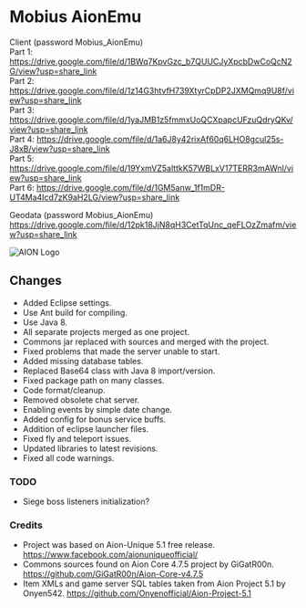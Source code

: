 # Mobius AionEmu

Client (password Mobius_AionEmu)<br>
Part 1: https://drive.google.com/file/d/1BWq7KpvGzc_b7QUUCJyXpcbDwCoQcN2G/view?usp=share_link<br>
Part 2: https://drive.google.com/file/d/1z14G3htvfH739XtyrCpDP2JXMQmq9U8f/view?usp=share_link<br>
Part 3: https://drive.google.com/file/d/1yaJMB1z5fmmxUoQCXpapcUFzuQdryQKv/view?usp=share_link<br>
Part 4: https://drive.google.com/file/d/1a6J8y42rixAf60q6LHO8gcul25s-J8xB/view?usp=share_link<br>
Part 5: https://drive.google.com/file/d/19YxmVZ5alttkK57WBLxV17TERR3mAWnl/view?usp=share_link<br>
Part 6: https://drive.google.com/file/d/1GM5anw_1f1mDR-UT4Ma4Icd7zK9aH2LG/view?usp=share_link<br>

Geodata (password Mobius_AionEmu)<br>
https://drive.google.com/file/d/12pk18JjN8qH3CetTqUnc_qeFLOzZmafm/view?usp=share_link<br>

![AION Logo](https://i.ibb.co/GkcskBp/image.png)

## Changes
 - Added Eclipse settings.
 - Use Ant build for compiling.
 - Use Java 8.
 - All separate projects merged as one project.
 - Commons jar replaced with sources and merged with the project.
 - Fixed problems that made the server unable to start.
 - Added missing database tables.
 - Replaced Base64 class with Java 8 import/version.
 - Fixed package path on many classes.
 - Code format/cleanup.
 - Removed obsolete chat server.
 - Enabling events by simple date change.
 - Added config for bonus service buffs.
 - Addition of eclipse launcher files.
 - Fixed fly and teleport issues.
 - Updated libraries to latest revisions.
 - Fixed all code warnings.

### TODO
 - Siege boss listeners initialization?

### Credits
 - Project was based on Aion-Unique 5.1 free release. https://www.facebook.com/aionuniqueofficial/
 - Commons sources found on Aion Core 4.7.5 project by GiGatR00n. https://github.com/GiGatR00n/Aion-Core-v4.7.5
 - Item XMLs and game server SQL tables taken from Aion Project 5.1 by Onyen542. https://github.com/Onyenofficial/Aion-Project-5.1
